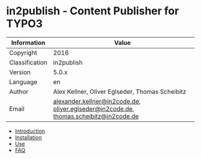 # in2publish - Content Publisher for TYPO3

| Information    | Value                                                                                 |
|----------------|---------------------------------------------------------------------------------------|
| Copyright      | 2016                                                                                  |
| Classification | in2publish                                                                            |
| Version        | 5.0.x                                                                                 |
| Language       | en                                                                                    |
| Author         | Alex Kellner, Oliver Eglseder, Thomas Scheibitz                                       |
| Email          | alexander.kellner@in2code.de, oliver.eglseder@in2code.de, thomas.scheibitz@in2code.de |

* [Introduction](Introduction.md)
* [Installation](Installation/)
* [Use](Use/)
* [FAQ](FAQ.md)
